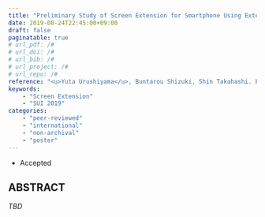 ```yaml
---
title: "Preliminary Study of Screen Extension for Smartphone Using External Display"
date: 2019-08-24T22:45:00+09:00
draft: false
paginatable: true
# url_pdf: /#
# url_doi: /#
# url_bib: /#
# url_project: /#
# url_repo: /#
reference: "<u>Yuta Urushiyama</u>, Buntarou Shizuki, Shin Takahashi. Preliminary Study of Screen Extension for Smartphone Using External Display. SUI '19: ACM Symposium on Spatial User Interaction, October 19-20, 2019, 2 pages. (to appear)"
keywords:
    - "Screen Extension"
    - "SUI 2019"
categories:
    - "peer-reviewed"
    - "international"
    - "non-archival"
    - "poster"
---
```


- Accepted

## ABSTRACT

*TBD*

